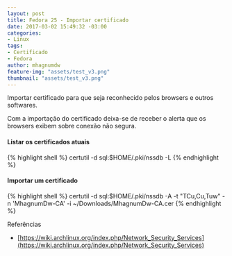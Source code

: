 ```yaml
---
layout: post
title: Fedora 25 - Importar certificado
date: 2017-03-02 15:49:32 -03:00
categories:
- Linux
tags:
- Certificado
- Fedora
author: mhagnumdw
feature-img: "assets/test_v3.png"
thumbnail: "assets/test_v3.png"
---
```


Importar certificado para que seja reconhecido pelos browsers e outros softwares.

Com a importação do certificado deixa-se de receber o alerta que os browsers exibem sobre conexão não segura.

#### Listar os certificados atuais

{% highlight shell %}
certutil -d sql:$HOME/.pki/nssdb -L
{% endhighlight %}

#### Importar um certificado

{% highlight shell %}
certutil -d sql:$HOME/.pki/nssdb -A -t "TCu,Cu,Tuw" -n 'MhagnumDw-CA' -i ~/Downloads/MhagnumDw-CA.cer
{% endhighlight %}

Referências
- [https://wiki.archlinux.org/index.php/Network_Security_Services](https://wiki.archlinux.org/index.php/Network_Security_Services)